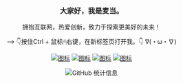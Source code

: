 <div align="center">
  
### 大家好，我是麦当。
拥抱互联网，热爱创新，致力于探索更美好的未来！

--> 👇按住Ctrl + 鼠标🖱右键，在新标签页打开我。👇 ∇(・ω・∇)

[![图标](https://img.shields.io/static/v1?label=直接住在B站&message=Bilibili&color=ff69b4)](https://space.bilibili.com/392833366/article?_blank)
[![图标](https://img.shields.io/static/v1?label=经常发沸点&message=juejin&color=brightgreen)](https://juejin.cn/user/1157102527850871/pins)
[![图标](https://img.shields.io/static/v1?label=Java博客&message=CSDN&color=red&logo=github)](https://blog.csdn.net/weixin_46344594/category_10441485.html)
[![图标](https://img.shields.io/static/v1?label=波粒二象性&message=douyin&color=orange)](https://www.douyin.com/user/MS4wLjABAAAAhiKenICk_ooJ-72paNQZ8pNn4-R5pKxgCeppmnacVbI)

![GitHub 统计信息](https://github-readme-stats.vercel.app/api?username=hjg66-5&theme=solarized-dark&show_icons=true)
